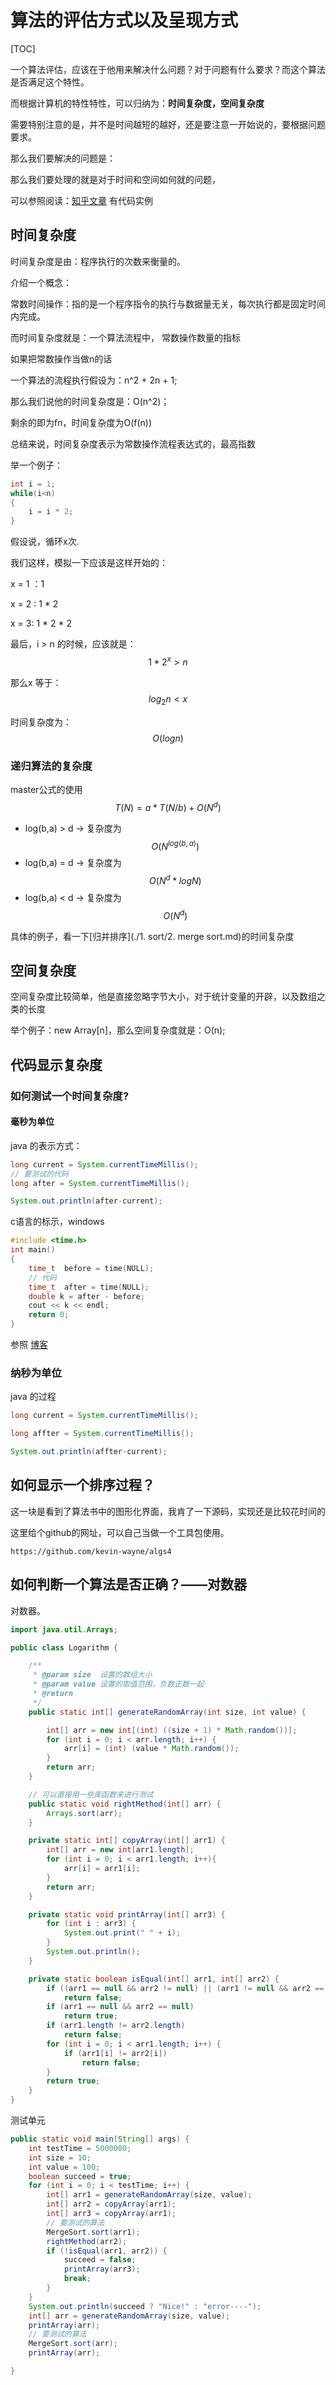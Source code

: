 # 算法的评估方式以及呈现方式

[TOC]



一个算法评估，应该在于他用来解决什么问题？对于问题有什么要求？而这个算法是否满足这个特性。

而根据计算机的特性特性，可以归纳为：**时间复杂度，空间复杂度**

需要特别注意的是，并不是时间越短的越好，还是要注意一开始说的，要根据问题要求。

那么我们要解决的问题是：

那么我们要处理的就是对于时间和空间如何就的问题，



可以参照阅读：[知乎文章](https://zhuanlan.zhihu.com/p/50479555) 有代码实例



## 时间复杂度

时间复杂度是由：程序执行的次数来衡量的。

介绍一个概念：

常数时间操作：指的是一个程序指令的执行与数据量无关，每次执行都是固定时间内完成。

而时间复杂度就是：一个算法流程中， 常数操作数量的指标 

如果把常数操作当做n的话

一个算法的流程执行假设为：n^2 + 2n + 1;

那么我们说他的时间复杂度是：O(n^2)；

剩余的即为fn，时间复杂度为O(f(n))

总结来说，时间复杂度表示为常数操作流程表达式的，最高指数

举一个例子：

```java
int i = 1;
while(i<n)
{
    i = i * 2;
}
```

假设说，循环x次.

我们这样，模拟一下应该是这样开始的： 

x = 1 ：1 

x = 2 : 1 * 2 

x = 3: 1 * 2 * 2

最后，i > n 的时候，应该就是：$$1 * 2^x > n$$

那么x 等于：$$log_2 n < x $$

时间复杂度为：$$O(logn)$$

### 递归算法的复杂度

master公式的使用
$$T(N) = a*T(N/b) + O(N^d)$$ 

- log(b,a) > d -> 复杂度为 $$O(N^{log(b,a)})$$ 
- log(b,a) = d -> 复杂度为 $$O(N^{d} * logN)$$ 
- log(b,a) < d -> 复杂度为 $$O(N^d) $$

具体的例子，看一下[归并排序](./1. sort/2. merge sort.md)的时间复杂度



## 空间复杂度

空间复杂度比较简单，他是直接忽略字节大小，对于统计变量的开辟，以及数组之类的长度

举个例子：new Array[n]，那么空间复杂度就是：O(n);





## 代码显示复杂度

### 如何测试一个时间复杂度?

#### 毫秒为单位

java 的表示方式：

```java
long current = System.currentTimeMillis();
// 要测试的代码
long after = System.currentTimeMillis();

System.out.println(after-current);
```

c语言的标示，windows

```c
#include <time.h>
int main()
{
    time_t  before = time(NULL);
    // 代码
    time_t  after = time(NULL);
    double k = after - before;
    cout << k << endl;
    return 0;
}
```

参照 [博客](<https://blog.csdn.net/u011630575/article/details/45567599>)

### 纳秒为单位

java 的过程

```java
long current = System.currentTimeMillis();

long affter = System.currentTimeMillis();

System.out.println(affter-current);
```



## 如何显示一个排序过程？

这一块是看到了算法书中的图形化界面，我肯了一下源码，实现还是比较花时间的

这里给个github的网址，可以自己当做一个工具包使用。

```
https://github.com/kevin-wayne/algs4
```



## 如何判断一个算法是否正确？——对数器

对数器。

```java
import java.util.Arrays;

public class Logarithm {

    /**
     * @param size  设置的数组大小
     * @param value 设置的取值范围，负数正数一起
     * @return
     */
    public static int[] generateRandomArray(int size, int value) {

        int[] arr = new int[(int) ((size + 1) * Math.random())];
        for (int i = 0; i < arr.length; i++) {
            arr[i] = (int) (value * Math.random());
        }
        return arr;
    }

    // 可以直接用一些库函数来进行测试
    public static void rightMethod(int[] arr) {
        Arrays.sort(arr);
    }

    private static int[] copyArray(int[] arr1) {
        int[] arr = new int[arr1.length];
        for (int i = 0; i < arr1.length; i++){
            arr[i] = arr1[i];
        }
        return arr;
    }

    private static void printArray(int[] arr3) {
        for (int i : arr3) {
            System.out.print(" " + i);
        }
        System.out.println();
    }

    private static boolean isEqual(int[] arr1, int[] arr2) {
        if ((arr1 == null && arr2 != null) || (arr1 != null && arr2 == null))
            return false;
        if (arr1 == null && arr2 == null)
            return true;
        if (arr1.length != arr2.length)
            return false;
        for (int i = 0; i < arr1.length; i++) {
            if (arr1[i] != arr2[i])
                return false;
        }
        return true;
    }
}
```

测试单元

```java
public static void main(String[] args) {
    int testTime = 5000000;
    int size = 10;
    int value = 100;
    boolean succeed = true;
    for (int i = 0; i < testTime; i++) {
        int[] arr1 = generateRandomArray(size, value);
        int[] arr2 = copyArray(arr1);
        int[] arr3 = copyArray(arr1);
        // 要测试的算法
        MergeSort.sort(arr1);
        rightMethod(arr2);
        if (!isEqual(arr1, arr2)) {
            succeed = false;
            printArray(arr3);
            break;
        }
    }
    System.out.println(succeed ? "Nice!" : "error----");
    int[] arr = generateRandomArray(size, value);
    printArray(arr);
    // 要测试的算法
    MergeSort.sort(arr);
    printArray(arr);

}
```


